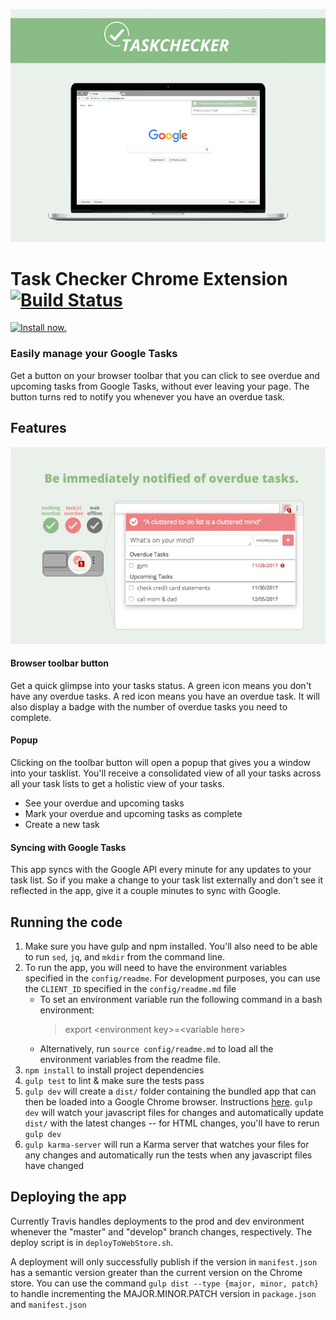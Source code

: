 ![screenshot](public/promotional/large_tile.png)


# Task Checker Chrome Extension [![Build Status](https://travis-ci.org/lawrencium/taskChecker.svg?branch=master)](https://travis-ci.org/lawrencium/taskChecker)

[![Install now.](https://developer.chrome.com/webstore/images/ChromeWebStore_BadgeWBorder_v2_206x58.png)
](https://chrome.google.com/webstore/detail/task-checker/emeajcjikgmcekalbihnnjlbpeaipjjn)


### Easily manage your Google Tasks

Get a button on your browser toolbar that you can click to see overdue and upcoming tasks from Google Tasks, without ever leaving your page.
The button turns red to notify you whenever you have an overdue task.


## Features
![screenshot](public/promotional/screenshot3.png)

#### Browser toolbar button
Get a quick glimpse into your tasks status. A green icon means you don't have any overdue tasks. A red icon means you have an overdue task. It will also display a badge with the number of overdue tasks you need to complete.

#### Popup
Clicking on the toolbar button will open a popup that gives you a window into your tasklist. You'll receive a consolidated view of all your tasks across all your task lists to get a holistic view of your tasks.
* See your overdue and upcoming tasks
* Mark your overdue and upcoming tasks as complete
* Create a new task 

#### Syncing with Google Tasks
This app syncs with the Google API every minute for any updates to your task list. So if you make a change to your task list externally and don't see it reflected in the app, give it a couple minutes to sync with Google. 


## Running the code
1. Make sure you have gulp and npm installed. You'll also need to be able to run `sed`, `jq`, and `mkdir` from the command line.
2. To run the app, you will need to have the environment variables specified in the `config/readme`. For development purposes, you can use the `CLIENT_ID` specified in the `config/readme.md` file  
    * To set an environment variable run the following command in a bash environment:
      > export \<environment key>=\<variable here>
    * Alternatively, run `source config/readme.md` to load all the environment variables from the readme file.
3. `npm install` to install project dependencies
4. `gulp test` to lint & make sure the tests pass
5. `gulp dev` will create a `dist/` folder containing the bundled app that can then be loaded into a Google Chrome browser. Instructions [here](https://developer.chrome.com/extensions/getstarted#unpacked). `gulp dev` will watch your javascript files for changes and automatically update `dist/` with the latest changes -- for HTML changes, you'll have to rerun `gulp dev`
6. `gulp karma-server` will run a Karma server that watches your files for any changes and automatically run the tests when any javascript files have changed

## Deploying the app
Currently Travis handles deployments to the prod and dev environment whenever the "master" and "develop" branch changes, respectively. The deploy script is in `deployToWebStore.sh`. 

A deployment will only successfully publish if the version in `manifest.json` has a semantic version greater than the current version on the Chrome store. You can use the command `gulp dist --type {major, minor, patch}` to handle incrementing the MAJOR.MINOR.PATCH version in `package.json` and `manifest.json` 
 
